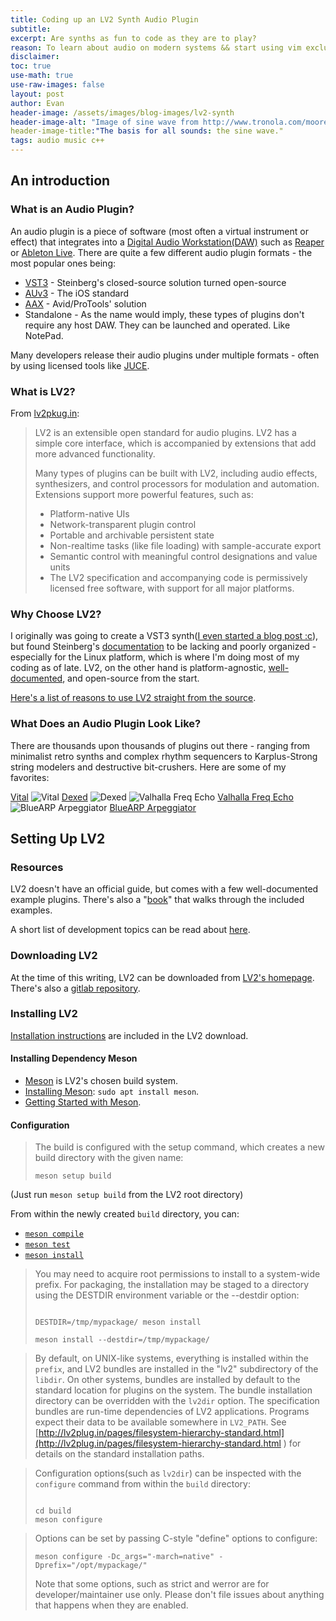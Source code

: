 ```yaml
---
title: Coding up an LV2 Synth Audio Plugin 
subtitle: 
excerpt: Are synths as fun to code as they are to play?
reason: To learn about audio on modern systems && start using vim exclusively
disclaimer:
toc: true
use-math: true
use-raw-images: false
layout: post
author: Evan
header-image: /assets/images/blog-images/lv2-synth
header-image-alt: "Image of sine wave from http://www.tronola.com/moorepage/Sine.html" 
header-image-title:"The basis for all sounds: the sine wave."
tags: audio music c++
---
```


## An introduction
### What is an Audio Plugin? 
An audio plugin is a piece of software (most often a virtual instrument or effect) that integrates into a [Digital Audio Workstation(DAW)](https://en.wikipedia.org/wiki/Digital_audio_workstation) such as [Reaper](reaper.fm) or [Ableton Live](ableton.com). There are quite a few different audio plugin formats - the most popular ones being:
- [VST3](https://www.steinberg.net/technology/) - Steinberg's closed-source solution turned open-source
- [AUv3](https://developer.apple.com/documentation/audiotoolbox/audio_unit_v3_plug-ins) - The iOS standard
- [AAX](https://www.avid.com/avid-plugins-by-category) - Avid/ProTools' solution
- Standalone - As the name would imply, these types of plugins don't require any host DAW. They can be launched and operated. Like NotePad.

Many developers release their audio plugins under multiple formats - often by using licensed tools like [JUCE](https://juce.com/).


### What is LV2?
From [lv2pkug.in](https://lv2plug.in/): 
> LV2 is an extensible open standard for audio plugins. LV2 has a simple core interface, which is accompanied by extensions that add more advanced functionality.
>
> Many types of plugins can be built with LV2, including audio effects, synthesizers, and control processors for modulation and automation. Extensions support more powerful features, such as:
>
> - Platform-native UIs
> - Network-transparent plugin control
> - Portable and archivable persistent state
> - Non-realtime tasks (like file loading) with sample-accurate export
> - Semantic control with meaningful control designations and value units
> - The LV2 specification and accompanying code is permissively licensed free software, with support for all major platforms.
  

### Why Choose LV2?
I originally was going to create a VST3 synth([I even started a blog post :c](https://github.com/eldun/eldun.github.io/blob/source/_drafts/simple-synth.md)), but found Steinberg's [documentation](https://steinbergmedia.github.io/vst3_dev_portal/pages/) to be lacking and poorly organized - especially for the Linux platform, which is where I'm doing most of my coding as of late. LV2, on the other hand is platform-agnostic, [well-documented](https://lv2plug.in/pages/developing.html), and open-source from the start. 

[Here's a list of reasons to use LV2 straight from the source](https://lv2plug.in/pages/why-lv2.html). 

### What Does an Audio Plugin Look Like?
There are thousands upon thousands of plugins out there - ranging from minimalist retro synths and complex rhythm sequencers to Karplus-Strong string modelers and destructive bit-crushers. Here are some of my favorites:

[Vital](vital.audio)
![Vital](/assets/images/blog-images/simple-synth/vital.jpg)
[Dexed](https://asb2m10.github.io/dexed/)
![Dexed](/assets/images/blog-images/simple-synth/dexed.png)
![Valhalla Freq Echo](/assets/images/blog-images/simple-synth/valhalla-delay.webp)
[Valhalla Freq Echo](https://valhalladsp.com/shop/delay/valhalla-freq-echo/)
![BlueARP Arpeggiator](/assets/images/blog-images/simple-synth/blue-arp.png)
[BlueARP Arpeggiator](https://omg-instruments.com/wp/?page_id=63) 





## Setting Up LV2

### Resources
LV2 doesn't have an official guide, but comes with a few well-documented example plugins. There's also a "[book](https://lv2plug.in/book/#_introduction)" that walks through the included examples. 

A short list of development topics can be read about [here](https://lv2plug.in/pages/developing.html).

### Downloading LV2
At the time of this writing, LV2 can be downloaded from [LV2's homepage](https://lv2plug.in/). There's also a [gitlab repository](https://gitlab.com/lv2/lv2). 

### Installing LV2
[Installation instructions](https://gitlab.com/lv2/lv2/-/blob/master/INSTALL.md) are included in the LV2 download. 



#### Installing Dependency Meson
- [Meson](https://mesonbuild.com/index.html) is LV2's chosen build system.
- [Installing Meson](https://mesonbuild.com/Getting-meson.html): `sudo apt install meson`. 
- [Getting Started with Meson](https://mesonbuild.com/Quick-guide.html).

#### Configuration
> The build is configured with the setup command, which creates a new build directory with the given name:
>
> `meson setup build`

(Just run `meson setup build` from the LV2 root directory)

From within the newly created `build` directory, you can:
- [`meson compile`](https://gitlab.com/lv2/lv2/-/blob/master/INSTALL.md#building)
- [`meson test`](https://gitlab.com/lv2/lv2/-/blob/master/INSTALL.md#building)
- [`meson install`](https://gitlab.com/lv2/lv2/-/blob/master/INSTALL.md#installation)

> You may need to acquire root permissions to install to a system-wide prefix. For packaging, the installation may be staged to a directory using the DESTDIR environment variable or the --destdir option:
> 
> <pre><code class="language-console">
> DESTDIR=/tmp/mypackage/ meson install
> 
> meson install --destdir=/tmp/mypackage/
> </code></pre> 

> By default, on UNIX-like systems, everything is installed within the <code>prefix</code>,
and LV2 bundles are installed in the "lv2" subdirectory of the <code>libdir</code>.  On
other systems, bundles are installed by default to the standard location for
plugins on the system. The bundle installation directory can be overridden
with the <code>lv2dir</code> option.
> The specification bundles are run-time dependencies of LV2 applications.
Programs expect their data to be available somewhere in `LV2_PATH`.  See
[http://lv2plug.in/pages/filesystem-hierarchy-standard.html](http://lv2plug.in/pages/filesystem-hierarchy-standard.html ) for details on the
standard installation paths.

> Configuration options(such as `lv2dir`) can be inspected with the `configure` command from within the `build` directory:
> 
> <pre><code class="language-console">
> cd build
> meson configure
> </code></pre> 

> Options can be set by passing C-style "define" options to configure:
>
> `meson configure -Dc_args="-march=native" -Dprefix="/opt/mypackage/"`
>
>
> Note that some options, such as strict and werror are for
developer/maintainer use only.  Please don't file issues about anything that
happens when they are enabled.

